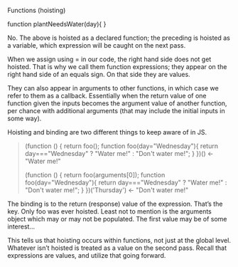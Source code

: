 Functions (hoisting)

function plantNeedsWater(day){
}

No. The above is hoisted as a declared function; the preceding is hoisted as a variable, which expression will be caught on the next pass.

When we assign using = in our code, the right hand side does not get hoisted. That is why we call them function expressions; they appear on the right hand side of an equals sign. On that side they are values.

They can also appear in arguments to other functions, in which case we refer to them as a callback. Essentially when the return value of one function given the inputs becomes the argument value of another function, per chance with additional arguments (that may include the initial inputs in some way).

Hoisting and binding are two different things to keep aware of in JS.

 > (function () {
     return foo();
     function foo(day="Wednesday"){
       return day==="Wednesday" ? "Water me!" : "Don't water me!";
     }
   })()
<- "Water me!"
 >
 > (function () {
     return foo(arguments[0]);
     function foo(day="Wednesday"){
       return day==="Wednesday" ? "Water me!" : "Don't water me!";
     }
   })('Thursday')
<- "Don't water me!"
 > 
The binding is to the return (response) value of the expression. That’s the key. Only foo was ever hoisted. Least not to mention is the arguments object which may or may not be populated. The first value may be of some interest…

This tells us that hoisting occurs within functions, not just at the global level. Whatever isn’t hoisted is treated as a value on the second pass. Recall that expressions are values, and utilize that going forward.

